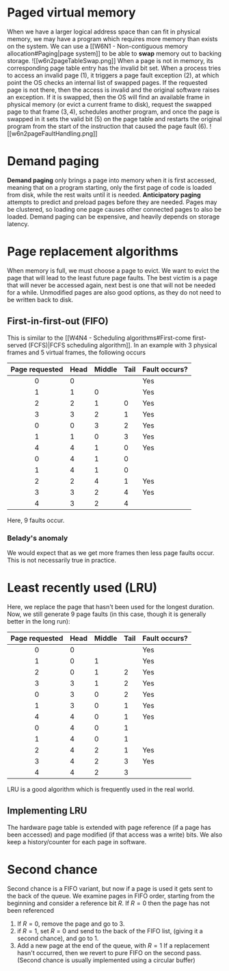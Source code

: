 # Paged virtual memory
When we have a larger logical address space than can fit in physical memory, we may have a program which requires more memory than exists on the system. We can use a [[W6N1 - Non-contiguous memory allocation#Paging|page system]] to be able to **swap** memory out to backing storage.
![[w6n2pageTableSwap.png]]
When a page is not in memory, its corresponding page table entry has the invalid bit set. When a process tries to access an invalid page $(1)$, it triggers a page fault exception $(2)$, at which point the OS checks an internal list of swapped pages. If the requested page is not there, then the access is invalid and the original software raises an exception. If it is swapped, then the OS will find an available frame in physical memory (or evict a current frame to disk), request the swapped page to that frame $(3,4)$, schedules another program, and once the page is swapped in it sets the valid bit $(5)$ on the page table and restarts the original program from the start of the instruction that caused the page fault $(6)$.
![[w6n2pageFaultHandling.png]]
# Demand paging
**Demand paging** only brings a page into memory when it is first accessed, meaning that on a program starting, only the first page of code is loaded from disk, while the rest waits until it is needed. **Anticipatory paging** attempts to predict and preload pages before they are needed.
Pages may be clustered, so loading one page causes other connected pages to also be loaded.
Demand paging can be expensive, and heavily depends on storage latency.
# Page replacement algorithms
When memory is full, we must choose a page to evict. We want to evict the page that will lead to the least future page faults. The best victim is a page that will never be accessed again, next best is one that will not be needed for a while. Unmodified pages are also good options, as they do not need to be written back to disk.
## First-in-first-out (FIFO)
This is similar to the [[W4N4 - Scheduling algorithms#First-come first-served (FCFS)|FCFS scheduling algorithm]]. 
In an example with 3 physical frames and 5 virtual frames, the following occurs

| Page requested | Head | Middle | Tail | Fault occurs? |
| :------------: | ---- | ------ | ---- | ------------- |
|       0        | 0    |        |      | Yes           |
|       1        | 1    | 0      |      | Yes           |
|       2        | 2    | 1      | 0    | Yes           |
|       3        | 3    | 2      | 1    | Yes           |
|       0        | 0    | 3      | 2    | Yes           |
|       1        | 1    | 0      | 3    | Yes           |
|       4        | 4    | 1      | 0    | Yes           |
|       0        | 4    | 1      | 0    |               |
|       1        | 4    | 1      | 0    |               |
|       2        | 2    | 4      | 1    | Yes           |
|       3        | 3    | 2      | 4    | Yes           |
|       4        | 3    | 2      | 4    |               |
Here, 9 faults occur.
### Belady's anomaly
We would expect that as we get more frames then less page faults occur. This is not necessarily true in practice.
# Least recently used (LRU)
Here, we replace the page that hasn't been used for the longest duration. Now, we still generate 9 page faults (in this case, though it is generally better in the long run):

| Page requested | Head | Middle | Tail | Fault occurs? |
| :------------: | ---- | ------ | ---- | ------------- |
|       0        | 0    |        |      | Yes           |
|       1        | 0    | 1      |      | Yes           |
|       2        | 0    | 1      | 2    | Yes           |
|       3        | 3    | 1      | 2    | Yes           |
|       0        | 3    | 0      | 2    | Yes           |
|       1        | 3    | 0      | 1    | Yes           |
|       4        | 4    | 0      | 1    | Yes           |
|       0        | 4    | 0      | 1    |               |
|       1        | 4    | 0      | 1    |               |
|       2        | 4    | 2      | 1    | Yes           |
|       3        | 4    | 2      | 3    | Yes           |
|       4        | 4    | 2      | 3    |               |
LRU is a good algorithm which is frequently used in the real world.
## Implementing LRU
The hardware page table is extended with page reference (if a page has been accessed) and page modified (if that access was a write) bits. We also keep a history/counter for each page in software.
# Second chance
Second chance is a FIFO variant, but now if a page is used it gets sent to the back of the queue.
We examine pages in FIFO order, starting from the beginning and consider a reference bit $R$. If $R=0$ then the page has not been referenced
1. If $R=0$, remove the page and go to 3.
2. if $R=1$, set $R=0$ and send to the back of the FIFO list, (giving it a second chance), and go to 1.
3. Add a new page at the end of the queue, with $R=1$
If a replacement hasn't occurred, then we revert to pure FIFO on the second pass.
(Second chance is usually implemented using a circular buffer)
